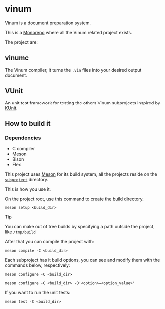 # vinum

Vinum is a document preparation system.

This is a [Monorepo](https://en.m.wikipedia.org/wiki/Monorepo) where all the
Vinum related project exists.

The project are:

## vinumc

The Vinum compiler, it turns the `.vin` files into your desired output document.

## VUnit

An unit test framework for testing the others Vinum subprojects inspired by
[KUnit](https://www.kernel.org/doc/html/v6.11/dev-tools/kunit/index.html).

## How to build it

### Dependencies

- C compiler
- Meson
- Bison
- Flex

This project uses [Meson](mesombuild.com) for its build system, all the projects
reside on the [`subproject`](./subprojects/) directory.

This is how you use it.

On the project root, use this command to create the build directory.


```console
meson setup <build_dir>
```

> [!TIP]
> You can make out of tree builds by specifying a path outside the project, like
> `/tmp/build`

After that you can compile the project with:

```console
meson compile -C <build_dir>
```

Each subproject has it build options, you can see and modify them with the
commands below, respectively:

```console
meson configure -C <build_dir>
```

```console
meson configure -C <build_dir> -D'<option>=<option_value>'
```

If you want to run the unit tests:
```console
meson test -C <build_dir>
```
